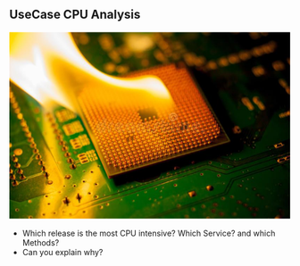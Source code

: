 ## UseCase CPU Analysis

![memac](../../../assets/images/cpu_analyis.png)

- Which release is the most CPU intensive? Which Service? and which Methods?
- Can you explain why? 



